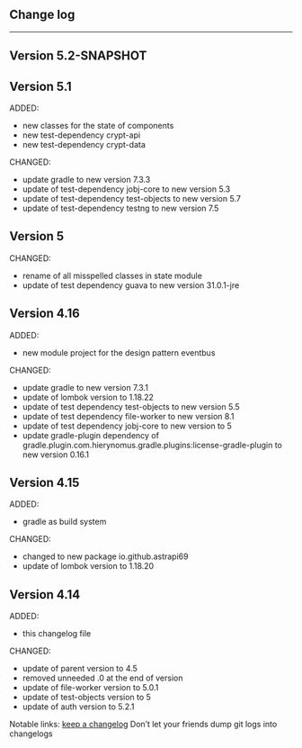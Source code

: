 ## Change log
----------------------

Version 5.2-SNAPSHOT
-------------



Version 5.1
-------------

ADDED:

- new classes for the state of components
- new test-dependency crypt-api
- new test-dependency crypt-data

CHANGED:

- update gradle to new version 7.3.3
- update of test-dependency jobj-core to new version 5.3
- update of test-dependency test-objects to new version 5.7
- update of test-dependency testng to new version 7.5

Version 5
-------------

CHANGED:

- rename of all misspelled classes in state module
- update of test dependency guava to new version 31.0.1-jre

Version 4.16
-------------

ADDED:

- new module project for the design pattern eventbus

CHANGED:

- update gradle to new version 7.3.1
- update of lombok version to 1.18.22
- update of test dependency test-objects to new version 5.5
- update of test dependency file-worker to new version 8.1
- update of test dependency jobj-core to new version to 5
- update gradle-plugin dependency of gradle.plugin.com.hierynomus.gradle.plugins:license-gradle-plugin to new version 0.16.1

Version 4.15
-------------

ADDED:

- gradle as build system

CHANGED:

- changed to new package io.github.astrapi69
- update of lombok version to 1.18.20

Version 4.14
-------------

ADDED:
 
- this changelog file

CHANGED:

- update of parent version to 4.5
- removed unneeded .0 at the end of version
- update of file-worker version to 5.0.1
- update of test-objects version to 5
- update of auth version to 5.2.1

Notable links:
[keep a changelog](http://keepachangelog.com/en/1.0.0/) Don’t let your friends dump git logs into changelogs
